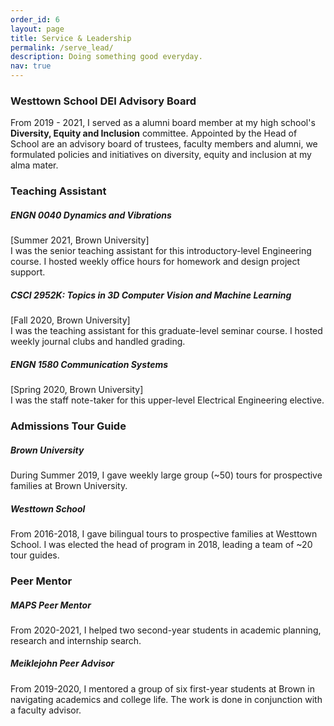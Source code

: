 ```yaml
---
order_id: 6
layout: page
title: Service & Leadership
permalink: /serve_lead/
description: Doing something good everyday.
nav: true
---
```

### **Westtown School DEI Advisory Board**
From 2019 - 2021, I served as a alumni board member at my high school's **Diversity, Equity and Inclusion** 
committee. Appointed by the Head of School are an advisory board of trustees, faculty members 
and alumni, we formulated policies and initiatives on diversity, equity and inclusion at my alma mater.


### **Teaching Assistant**
##### ENGN 0040 Dynamics and Vibrations
[Summer 2021, Brown University] <br/>
I was the senior teaching assistant for this introductory-level 
Engineering course. I hosted weekly office hours for homework and design project support.

##### CSCI 2952K: Topics in 3D Computer Vision and Machine Learning
[Fall 2020, Brown University] <br/>
I was the teaching assistant for this graduate-level seminar course.
I hosted weekly journal clubs and handled grading.

##### ENGN 1580 Communication Systems
[Spring 2020, Brown University] <br/>
I was the staff note-taker for this upper-level 
Electrical Engineering elective.


### **Admissions Tour Guide**
##### Brown University
During Summer 2019, I gave weekly large group (~50) tours for prospective families at Brown University.

##### Westtown School
From 2016-2018, I gave bilingual tours to prospective families at Westtown School. 
I was elected the head of program in 2018, leading a team of ~20 tour guides.

### **Peer Mentor**
##### MAPS Peer Mentor 
From 2020-2021, I helped two second-year students in academic planning, research and internship search.

##### Meiklejohn Peer Advisor
From 2019-2020, I mentored a group of six first-year students at Brown in navigating academics and college life.
The work is done in conjunction with a faculty advisor.